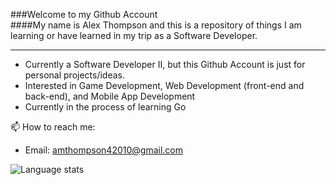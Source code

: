 
###Welcome to my Github Account\
####My name is Alex Thompson and this is a repository of things I am learning or have learned in my trip as a Software Developer.

<hr/>

* Currently a Software Developer II, but this Github Account is just for personal projects/ideas.
* Interested in Game Development, Web Development (front-end and back-end), and Mobile App Development
* Currently in the process of learning Go

📫 How to reach me: 

* Email: amthompson42010@gmail.com

![Language stats](https://github-readme-stats.vercel.app/api/top-langs/?username=amthompson42010&count_private=true&show_icons=true&theme=dark&layout=compact)

<!--
**amthompson42010/amthompson42010** is a ✨ _special_ ✨ repository because its `README.md` (this file) appears on your GitHub profile.

Here are some ideas to get you started:

- 🔭 I’m currently working on ...
- 🌱 I’m currently learning ...
- 👯 I’m looking to collaborate on ...
- 🤔 I’m looking for help with ...
- 💬 Ask me about ...
- 📫 How to reach me: ...
- 😄 Pronouns: ...
- ⚡ Fun fact: ...
-->
